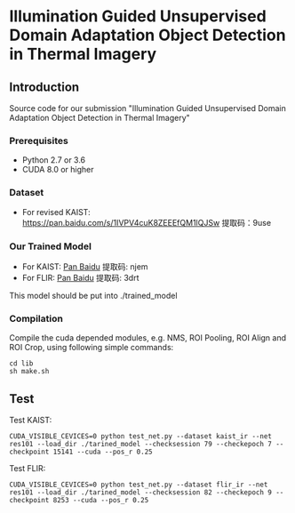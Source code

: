 # Illumination Guided Unsupervised Domain Adaptation Object Detection in Thermal Imagery

## Introduction

Source code for our submission "Illumination Guided Unsupervised Domain Adaptation Object Detection in Thermal Imagery"


### Prerequisites

* Python 2.7 or 3.6
* CUDA 8.0 or higher

### Dataset

* For revised KAIST: https://pan.baidu.com/s/1IVPV4cuK8ZEEEfQM1lQJSw 提取码：9use

### Our Trained Model

* For KAIST: [Pan Baidu](https://pan.baidu.com/s/17EfQTojRNjeW3i9-e-517g) 提取码: njem
* For FLIR: [Pan Baidu](https://pan.baidu.com/s/1D4on4OaxuHlucDab_wO4zA) 提取码: 3drt

This model should be put into ./trained_model

### Compilation

Compile the cuda depended modules, e.g. NMS, ROI Pooling, ROI Align and ROI Crop, using following simple commands:

```
cd lib
sh make.sh
```

## Test

Test KAIST:
```
CUDA_VISIBLE_CEVICES=0 python test_net.py --dataset kaist_ir --net res101 --load_dir ./tarined_model --checksession 79 --checkepoch 7 --checkpoint 15141 --cuda --pos_r 0.25

```

Test FLIR:
```
CUDA_VISIBLE_CEVICES=0 python test_net.py --dataset flir_ir --net res101 --load_dir ./tarined_model --checksession 82 --checkepoch 9 --checkpoint 8253 --cuda --pos_r 0.25

```

